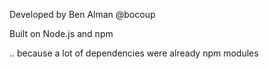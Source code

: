 Developed by  Ben Alman @bocoup

Built on Node.js and npm

.. because a lot of dependencies were already npm modules
